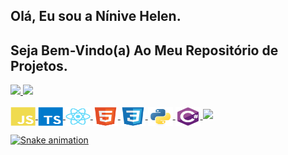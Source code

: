 ## Olá, Eu sou a Nínive Helen.</font> 
## Seja Bem-Vindo(a) Ao Meu Repositório de Projetos.
 <div>
  <a href="https://github.com/ninivehelen">
  <img height="180em" src="https://github-readme-stats.vercel.app/api?username=ninivehelen&show_icons=true&theme=dracula&include_all_commits=true&count_private=true"/>
  <img height="180em" src="https://github-readme-stats.vercel.app/api/top-langs/?username=ninivehelen&layout=compact&langs_count=16&theme=dracula"/>
</div>
<div style="display: inline_block"><br>
  <img align="center" alt="Rafa-Js" height="30" width="40" src="https://raw.githubusercontent.com/devicons/devicon/master/icons/javascript/javascript-plain.svg">
  <img align="center" alt="Rafa-Ts" height="30" width="40" src="https://raw.githubusercontent.com/devicons/devicon/master/icons/typescript/typescript-plain.svg">
  <img align="center" alt="Rafa-React" height="30" width="40" src="https://raw.githubusercontent.com/devicons/devicon/master/icons/react/react-original.svg">
  <img align="center" alt="Rafa-HTML" height="30" width="40" src="https://raw.githubusercontent.com/devicons/devicon/master/icons/html5/html5-original.svg">
  <img align="center" alt="Rafa-CSS" height="30" width="40" src="https://raw.githubusercontent.com/devicons/devicon/master/icons/css3/css3-original.svg">
  <img align="center" alt="Rafa-Python" height="30" width="40" src="https://raw.githubusercontent.com/devicons/devicon/master/icons/python/python-original.svg">
  <img align="center" alt="Rafa-Csharp" height="30" width="40" src="https://raw.githubusercontent.com/devicons/devicon/master/icons/csharp/csharp-original.svg">
  <img src = ![lisa](https://user-images.githubusercontent.com/32339543/124497005-97fe8100-dd90-11eb-82cb-6d38773ac3fb.gif)>

</div>
</div>
  
</div>
  
 
<div> 

  ![Snake animation](https://github.com/ninivehelen/rafaballerini/blob/output/github-contribution-grid-snake.svg)
 
</div>
